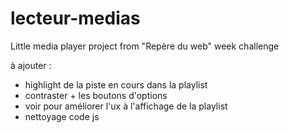 # lecteur-medias

Little media player project from "Repère du web" week challenge

à ajouter : 
- highlight de la piste en cours dans la playlist
- contraster + les boutons d'options
- voir pour améliorer l'ux à l'affichage de la playlist
- nettoyage code js
